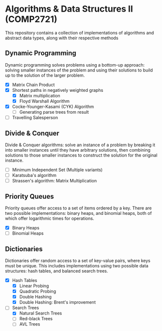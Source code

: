 # Algorithms & Data Structures II (COMP2721)
This repository contains a collection of implementations of algorithms and abstract data types, along with their respective methods

## Dynamic Programming
Dynamic programming solves problems using a bottom-up approach: solving smaller instances of the problem and using their solutions to build up to the solution of the larger problem.
 - [x] Matrix Chain Product
 - [x] Shortest paths in negatively weighted graphs
     - [x] Matrix multiplication
     - [x] Floyd Warshall Algorithm
 - [x] Cocke-Younger-Kasami (CYK) Algorithm
     - [ ] Generating parse trees from result
 - [ ] Travelling Salesperson

## Divide & Conquer
Divide & Conquer algorithms: solve an instance of a problem by breaking it into smaller instances until they have arbitrary solutions, then combining solutions to those smaller instances to construct the solution for the original instance.
- [ ] Minimum Independent Set (Multiple variants)
- [ ] Karatsuba's algorithm
- [ ] Strassen's algorithm: Matrix Multiplication

## Priority Queues
Priority queues offer access to a set of items ordered by a key. There are two possible implementations: binary heaps, and binomial heaps, both of which offer logarithmic times for operations.
- [x] Binary Heaps
- [ ] Binomial Heaps

## Dictionaries
Dictionaries offer random access to a set of key-value pairs, where keys must be unique. This includes implementations using two possible data structures: hash tables, and balanced search trees.
- [x] Hash Tables
	- [x] Linear Probing
	- [x] Quadratic Probing
	- [x] Double Hashing
	- [x] Double Hashing: Brent's improvement
 - [ ] Search Trees
    - [x] Natural Search Trees
    - [ ] Red-black Trees
    - [ ] AVL Trees
